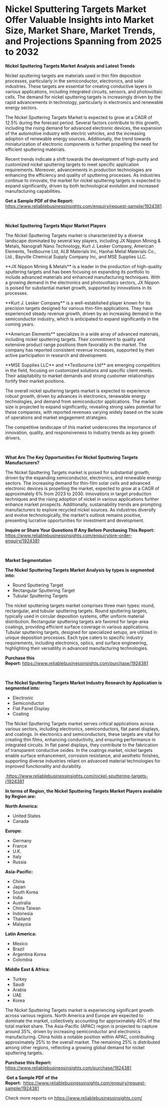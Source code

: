 <p><h1>Nickel Sputtering Targets Market Offer Valuable Insights into Market Size, Market Share, Market Trends, and Projections Spanning from 2025 to 2032</h1></p><p><strong>Nickel Sputtering Targets Market Analysis and Latest Trends</strong></p>
<p><p>Nickel sputtering targets are materials used in thin film deposition processes, particularly in the semiconductor, electronics, and solar industries. These targets are essential for creating conductive layers in various applications, including integrated circuits, sensors, and photovoltaic cells. The demand for nickel sputtering targets is increasingly driven by the rapid advancements in technology, particularly in electronics and renewable energy sectors.</p><p>The Nickel Sputtering Targets Market is expected to grow at a CAGR of 12.5% during the forecast period. Several factors contribute to this growth, including the rising demand for advanced electronic devices, the expansion of the automotive industry with electric vehicles, and the increasing adoption of renewable energy sources. Additionally, the trend towards miniaturization of electronic components is further propelling the need for efficient sputtering materials.</p><p>Recent trends indicate a shift towards the development of high-purity and customized nickel sputtering targets to meet specific application requirements. Moreover, advancements in production technologies are enhancing the efficiency and quality of sputtering processes. As industries continue to innovate, the market for nickel sputtering targets is expected to expand significantly, driven by both technological evolution and increased manufacturing capabilities.</p></p>
<p><strong>Get a Sample PDF of the Report:&nbsp;</strong> <a href="https://www.reliablebusinessinsights.com/enquiry/request-sample/1924381?utm_campaign=2983&utm_medium=2&utm_source=Github&utm_content=ia&utm_term=28032025&utm_id=nickel-sputtering-targets">https://www.reliablebusinessinsights.com/enquiry/request-sample/1924381</a></p>
<p>&nbsp;</p>
<p><strong>Nickel Sputtering Targets Major Market Players</strong></p>
<p><p>The Nickel Sputtering Targets market is characterized by a diverse landscape dominated by several key players, including JX Nippon Mining & Metals, Nanografi Nano Technology, Kurt J. Lesker Company, American Elements, Testbourne Ltd, ALB Materials Inc, Haohai Metal Materials Co., Ltd., Bayville Chemical Supply Company Inc, and MSE Supplies LLC. </p><p>**JX Nippon Mining & Metals** is a leader in the production of high-quality sputtering targets and has been focusing on expanding its portfolio to include advanced materials and enhanced manufacturing techniques. With a growing demand in the electronics and photovoltaics sectors, JX Nippon is poised for substantial market growth, supported by innovations in its processes.</p><p>**Kurt J. Lesker Company** is a well-established player known for its precision targets designed for various thin-film applications. They have experienced steady revenue growth, driven by an increasing demand in the semiconductor industry, which is anticipated to expand significantly in the coming years.</p><p>**American Elements** specializes in a wide array of advanced materials, including nickel sputtering targets. Their commitment to quality and extensive product range positions them favorably in the market. The company has reported consistent revenue increases, supported by their active participation in research and development.</p><p>**MSE Supplies LLC** and **Testbourne Ltd** are emerging competitors in the field, focusing on customized solutions and specific client needs. Their adaptability to market demands and strong customer relationships fortify their market positions.</p><p>The overall nickel sputtering targets market is expected to experience robust growth, driven by advances in electronics, renewable energy technologies, and demand from semiconductor applications. The market size is projected to expand significantly, revealing strong sales potential for these companies, with reported revenues varying widely based on the scale of operations and market engagement strategies.</p><p>The competitive landscape of this market underscores the importance of innovation, quality, and responsiveness to industry trends as key growth drivers.</p></p>
<p>&nbsp;</p>
<p><strong>What Are The Key Opportunities For Nickel Sputtering Targets Manufacturers?</strong></p>
<p><p>The Nickel Sputtering Targets market is poised for substantial growth, driven by the expanding semiconductor, electronics, and renewable energy sectors. The increasing demand for thin-film solar cells and advanced electronic devices is propelling the market, expected to grow at a CAGR of approximately 6% from 2023 to 2030. Innovations in target production techniques and the rising adoption of nickel in various applications further enhance market prospects. Additionally, sustainability trends are prompting manufacturers to explore recycled nickel sources. As industries diversify and evolve technologically, the market's outlook remains positive, presenting lucrative opportunities for investment and development.</p></p>
<p><strong>Inquire or Share Your Questions If Any Before Purchasing This Report:</strong> <a href="https://www.reliablebusinessinsights.com/enquiry/pre-order-enquiry/1924381?utm_campaign=2983&utm_medium=2&utm_source=Github&utm_content=ia&utm_term=28032025&utm_id=nickel-sputtering-targets">https://www.reliablebusinessinsights.com/enquiry/pre-order-enquiry/1924381</a></p>
<p>&nbsp;</p>
<p><strong>Market Segmentation</strong></p>
<p><strong>The Nickel Sputtering Targets Market Analysis by types is segmented into:</strong></p>
<p><ul><li>Round Sputtering Target</li><li>Rectangular Sputtering Target</li><li>Tubular Sputtering Targets</li></ul></p>
<p><p>The nickel sputtering targets market comprises three main types: round, rectangular, and tubular sputtering targets. Round sputtering targets, typically used in circular deposition systems, offer uniform material distribution. Rectangular sputtering targets are favored for large-area coatings, providing efficient surface coverage in various applications. Tubular sputtering targets, designed for specialized setups, are utilized in unique deposition processes. Each type caters to specific industry requirements, including electronics, optics, and surface engineering, highlighting their versatility in advanced manufacturing technologies.</p></p>
<p><strong>Purchase this Report:&nbsp;</strong><a href="https://www.reliablebusinessinsights.com/purchase/1924381?utm_campaign=2983&utm_medium=2&utm_source=Github&utm_content=ia&utm_term=28032025&utm_id=nickel-sputtering-targets">https://www.reliablebusinessinsights.com/purchase/1924381</a></p>
<p>&nbsp;</p>
<p><strong>The Nickel Sputtering Targets Market Industry Research by Application is segmented into:</strong></p>
<p><ul><li>Electronic</li><li>Semiconductor</li><li>Flat Panel Display</li><li>Coating</li></ul></p>
<p><p>The Nickel Sputtering Targets market serves critical applications across various sectors, including electronics, semiconductors, flat panel displays, and coatings. In electronics and semiconductors, these targets are vital for creating thin films, enhancing conductivity, and ensuring performance in integrated circuits. In flat panel displays, they contribute to the fabrication of transparent conductive oxides. In the coatings market, nickel targets enable surface enhancement, corrosion resistance, and aesthetic finishes, supporting diverse industries reliant on advanced material technologies for improved functionality and durability.</p></p>
<p><a href="https://www.reliablebusinessinsights.com/nickel-sputtering-targets-r1924381?utm_campaign=2983&utm_medium=2&utm_source=Github&utm_content=ia&utm_term=28032025&utm_id=nickel-sputtering-targets">&nbsp;https://www.reliablebusinessinsights.com/nickel-sputtering-targets-r1924381</a></p>
<p><strong>In terms of Region, the Nickel Sputtering Targets Market Players available by Region are:</strong></p>
<p>
    <p> <strong> North America: </strong>
        <ul>
            <li>United States</li>
            <li>Canada</li>
        </ul>
        </p> 
    <p> <strong> Europe: </strong>
        <ul>
            <li>Germany</li>
            <li>France</li>
            <li>U.K.</li>
            <li>Italy</li>
            <li>Russia</li>
        </ul>
        </p> 
    <p> <strong> Asia-Pacific: </strong>
        <ul>
            <li>China</li>
            <li>Japan</li>
            <li>South Korea</li>
            <li>India</li>
            <li>Australia</li>
            <li>China Taiwan</li>
            <li>Indonesia</li>
            <li>Thailand</li>
            <li>Malaysia</li>
        </ul>
        </p> 
    <p> <strong> Latin America: </strong>
        <ul>
            <li>Mexico</li>
            <li>Brazil</li>
            <li>Argentina Korea</li>
            <li>Colombia</li>
        </ul>
        </p> 
    <p> <strong> Middle East & Africa: </strong>
        <ul>
            <li>Turkey</li>
            <li>Saudi</li>
            <li>Arabia</li>
            <li>UAE</li>
            <li>Korea</li>
        </ul>
    </p>
    </p>
<p><p>The Nickel Sputtering Targets market is experiencing significant growth across various regions. North America and Europe are expected to dominate the market, collectively accounting for approximately 40% of the total market share. The Asia-Pacific (APAC) region is projected to capture around 35%, driven by increasing semiconductor and electronics manufacturing. China holds a notable position within APAC, contributing approximately 25% to the overall market. The remaining 25% is distributed among other regions, reflecting a growing global demand for nickel sputtering targets.</p></p>
<p><strong>Purchase this Report: </strong><a href="https://www.reliablebusinessinsights.com/purchase/1924381?utm_campaign=2983&utm_medium=2&utm_source=Github&utm_content=ia&utm_term=28032025&utm_id=nickel-sputtering-targets">https://www.reliablebusinessinsights.com/purchase/1924381</a></p>
<p>&nbsp;<strong>Get a Sample PDF of the Report:&nbsp;&nbsp;</strong><a href="https://www.reliablebusinessinsights.com/enquiry/request-sample/1924381?utm_campaign=2983&utm_medium=2&utm_source=Github&utm_content=ia&utm_term=28032025&utm_id=nickel-sputtering-targets">https://www.reliablebusinessinsights.com/enquiry/request-sample/1924381</a></p>
<p><strong></strong></p>
<p>Check more reports on <a href="https://www.reliablebusinessinsights.com/?utm_campaign=2983&utm_medium=2&utm_source=Github&utm_content=ia&utm_term=28032025&utm_id=nickel-sputtering-targets">https://www.reliablebusinessinsights.com/</a></p>